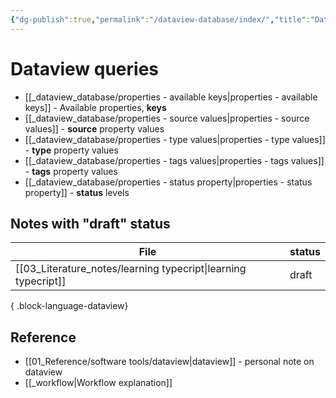 ```yaml
---
{"dg-publish":true,"permalink":"/dataview-database/index/","title":"Dataview queries","tags":["dataview","index"]}
---
```



# Dataview queries

- [[_dataview_database/properties - available keys\|properties - available keys]] - Available properties, **keys**
- [[_dataview_database/properties - source values\|properties - source values]] - **source** property values
- [[_dataview_database/properties - type values\|properties - type values]] - **type** property values
- [[_dataview_database/properties - tags values\|properties - tags values]] - **tags** property values
- [[_dataview_database/properties - status property\|properties - status property]] - **status** levels

## Notes with "draft" status

| File                                                              | status |
| ----------------------------------------------------------------- | ------ |
| [[03_Literature_notes/learning typecript\|learning typecript]] | draft  |

{ .block-language-dataview}

## Reference

- [[01_Reference/software tools/dataview\|dataview]] - personal note on dataview
- [[_workflow\|Workflow explanation]]
